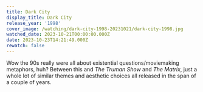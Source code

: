 ```yaml
---
title: Dark City
display_title: Dark City
release_year: '1998'
cover_image: /watching/dark-city-1998-20231021/dark-city-1998.jpg
watched_date: 2023-10-21T00:00:00.000Z
date: 2023-10-23T14:21:49.000Z
rewatch: false
---
```

Wow the 90s really were all about existential questions/moviemaking metaphors, huh? Between this and _The Truman Show_ and _The Matrix_, just a whole lot of similar themes and aesthetic choices all released in the span of a couple of years.
